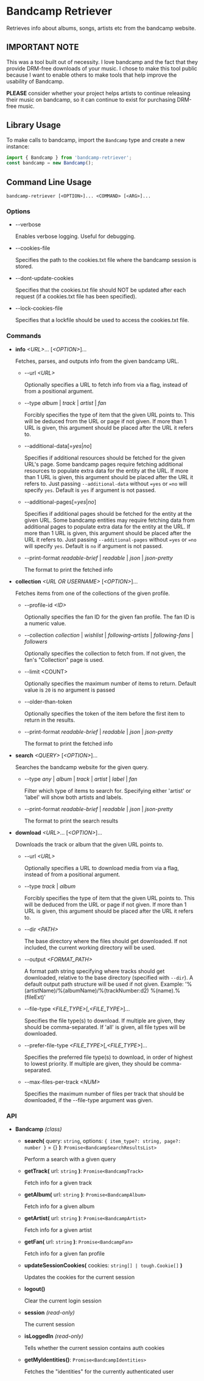 Bandcamp Retriever
==================

Retrieves info about albums, songs, artists etc from the bandcamp website.

## IMPORTANT NOTE
This was a tool built out of necessity. I love bandcamp and the fact that they provide DRM-free downloads of your music. I chose to make this tool public because I want to enable others to make tools that help improve the usability of Bandcamp.

**PLEASE** consider whether your project helps artists to continue releasing their music on bandcamp, so it can continue to exist for purchasing DRM-free music.

## Library Usage

To make calls to bandcamp, import the `Bandcamp` type and create a new instance:
```js
import { Bandcamp } from 'bandcamp-retriever';
const bandcamp = new Bandcamp();
```

## Command Line Usage

```
bandcamp-retriever [<OPTION>]... <COMMAND> [<ARG>]...
```

### Options

- --verbose

	Enables verbose logging. Useful for debugging.
	
- --cookies-file <FILE>
	
	Specifies the path to the cookies.txt file where the bandcamp session is stored.
	
- --dont-update-cookies
	
	Specifies that the cookies.txt file should NOT be updated after each request (if a cookies.txt file has been specified).
	
- --lock-cookies-file

	Specifies that a lockfile should be used to access the cookies.txt file.

### Commands

- **info** *&lt;URL&gt;*... [*&lt;OPTION&gt;*]...
	
	Fetches, parses, and outputs info from the given bandcamp URL.
	
	- --url *&lt;URL&gt;*

		Optionally specifies a URL to fetch info from via a flag, instead of from a positional argument.
		
	- --type *album* | *track* | *artist* | *fan*

		Forcibly specifies the type of item that the given URL points to.
		This will be deduced from the URL or page if not given.
		If more than 1 URL is given, this argument should be placed after the URL it refers to.
		
	- --additional-data[=*yes*|*no*]

		Specifies if additional resources should be fetched for the given URL's page.
		Some bandcamp pages require fetching additional resources to populate extra data for the entity at the URL.
		If more than 1 URL is given, this argument should be placed after the URL it refers to.
		Just passing `--additional-data` without `=yes` or `=no` will specify `yes`.
		Default is `yes` if argument is not passed.
		
	- --additional-pages[=*yes*|*no*]

		Specifies if additional pages should be fetched for the entity at the given URL.
		Some bandcamp entities may require fetching data from additional pages to populate extra data for the entity at the URL.
		If more than 1 URL is given, this argument should be placed after the URL it refers to.
		Just passing `--additional-pages` without `=yes` or `=no` will specify `yes`.
		Default is `no` if argument is not passed.
		
	- --print-format *readable-brief* | *readable* | *json* | *json-pretty*

		The format to print the fetched info
	

- **collection** *&lt;URL OR USERNAME&gt;* [*&lt;OPTION&gt;*]...

	Fetches items from one of the collections of the given profile.

	- --profile-id *&lt;ID&gt;*

		Optionally specifies the fan ID for the given fan profile. The fan ID is a numeric value.

	- --collection *collection* | *wishlist* | *following-artists* | *following-fans* | *followers*

		Optionally specifies the collection to fetch from. If not given, the fan's "Collection" page is used.
	
	- --limit &lt;COUNT&gt;

		Optionally specifies the maximum number of items to return.
		Default value is `20` is no argument is passed
	
	- --older-than-token <TOKEN>

		Optionally specifies the token of the item before the first item to return in the results.
	
	- --print-format *readable-brief* | *readable* | *json* | *json-pretty*

		The format to print the fetched info

- **search** *&lt;QUERY&gt;* [*&lt;OPTION&gt;*]...

	Searches the bandcamp website for the given query.
	
	- --type *any* | *album* | *track* | *artist* | *label* | *fan*

		Filter which type of items to search for. Specifying either 'artist' or 'label' will show both artists and labels.
	
	- --print-format *readable-brief* | *readable* | *json* | *json-pretty*

		The format to print the search results

- **download** *&lt;URL&gt;*... [*&lt;OPTION&gt;*]...
	
	Downloads the track or album that the given URL points to.

	- --url *&lt;URL&gt;*

		Optionally specifies a URL to download media from via a flag, instead of from a positional argument.
	
	- --type *track* | *album*

		Forcibly specifies the type of item that the given URL points to. This will be deduced from the URL or page if not given.
		If more than 1 URL is given, this argument should be placed after the URL it refers to.
	
	- --dir *&lt;PATH&gt;*

		The base directory where the files should get downloaded. If not included, the current working directory will be used.
	
	- --output *&lt;FORMAT_PATH&gt;*

		A format path string specifying where tracks should get downloaded, relative to the base directory (specified with `--dir`).
		A default output path structure will be used if not given.
		Example: '%(artistName)/%(albumName)/%(trackNumber:d2) %(name).%(fileExt)'
	
	- --file-type *&lt;FILE_TYPE&gt;*[,*&lt;FILE_TYPE&gt;*]...
		
		Specifies the file type(s) to download. If multiple are given, they should be comma-separated.
		If 'all' is given, all file types will be downloaded.
	
	- --prefer-file-type *&lt;FILE_TYPE&gt;*[,*&lt;FILE_TYPE&gt;*]...
		
		Specifies the preferred file type(s) to download, in order of highest to lowest priority. If multiple are given, they should be comma-separated.
	
	- --max-files-per-track *&lt;NUM&gt;*

		Specifies the maximum number of files per track that should be downloaded, if the --file-type argument was given.

### API

- **Bandcamp** *(class)*

	- **search(** query: `string`, options: `{ item_type?: string, page?: number }` = {} **)**: `Promise<BandcampSearchResultsList>`

		Perform a search with a given query

	- **getTrack(** url: `string` **)**: `Promise<BandcampTrack>`

		Fetch info for a given track

	- **getAlbum(** url: `string` **)**: `Promise<BandcampAlbum>`

		Fetch info for a given album

	- **getArtist(** url: `string` **)**: `Promise<BandcampArtist>`

		Fetch info for a given artist

	- **getFan(** url: `string` **)**: `Promise<BandcampFan>`

		Fetch info for a given fan profile

	- **updateSessionCookies(** cookies: `string[] | tough.Cookie[]` **)**

		Updates the cookies for the current session

	- **logout()**

		Clear the current login session

	- **session** *(read-only)*

		The current session
	
	- **isLoggedIn** *(read-only)*

		Tells whether the current session contains auth cookies
		
	- **getMyIdentities()**: `Promise<BandcampIdentities>`

		Fetches the "identities" for the currently authenticated user
